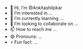 - 👋 Hi, I’m @Ankitashilpkar
- 👀 I’m interested in ...
- 🌱 I’m currently learning ...
- 💞️ I’m looking to collaborate on ...
- 📫 How to reach me ...
- 😄 Pronouns: ...
- ⚡ Fun fact: ...

<!---
Ankitashilpkar/Ankitashilpkar is a ✨ special ✨ repository because its `README.md` (this file) appears on your GitHub profile.
You can click the Preview link to take a look at your changes.
--->
